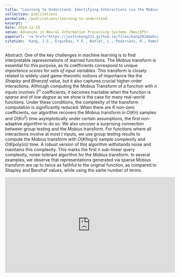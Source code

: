 ```yaml
---
title: "Learning to Understand: Identifying Interactions via the Mobius Transform"
collection: publications
permalink: /publications/learning-to-understand
excerpt: ''
date: 2024-12-10
venue: Advances in Neural Information Processing Systems (NeurIPS)
paperurl: '<a href="https://justinkang221.github.io/files/kang2024mobius.pdf">(full paper)</a>'
citation: 'Kang, J.S., Erginbas, Y.E., Butler, L., Pedarsani, R., Ramchandran, K. &quot;Learning to Understand: Identifying Interactions via the Mobius Transform&quot;. NeurIPS, 2024.'
---
```




Abstract: One of the key challenges in machine learning is to find interpretable representations of learned functions. The Mobius transform is essential for this purpose, as its coefficients correspond to unique *importance scores* for *sets of input variables*.
This transform is closely related to widely used game-theoretic notions of importance like the *Shapley* and *Bhanzaf value*, but it also captures crucial higher-order interactions.
Although computing the Mobius Transform of a function with $n$ inputs involves $2^n$ coefficients, it becomes tractable when the function is *sparse* and of *low degree* as we show is the case for many real-world functions. Under these conditions, the complexity of the transform computation is significantly reduced.
When there are $K$ non-zero coefficients, our algorithm recovers the Mobius transform in $O(Kn)$ samples and $O(Kn^2)$ time asymptotically under certain assumptions, the first non-adaptive algorithm to do so. We also uncover a surprising connection between group testing and the Mobius transform. For functions where all interactions involve at most $t$ inputs, we use group testing results to compute the Mobius transform with $O(Kt\log n)$ sample complexity and $O(K\mathrm{poly}(n))$ time. 
A robust version of this algorithm withstands noise and maintains this complexity. This marks the first $n$ sub-linear query complexity, noise-tolerant algorithm for the Mobius transform. In several examples, we observe that representations generated via sparse Mobius transform are up to twice as faithful to the original function, as compared to Shapley and Banzhaf values, while using the same number of terms.

<iframe width="560" height="315" src="https://www.youtube-nocookie.com/embed/5-OHk25H1mE" frameborder="0" allow="accelerometer; autoplay; encrypted-media; gyroscope; picture-in-picture" allowfullscreen></iframe>
